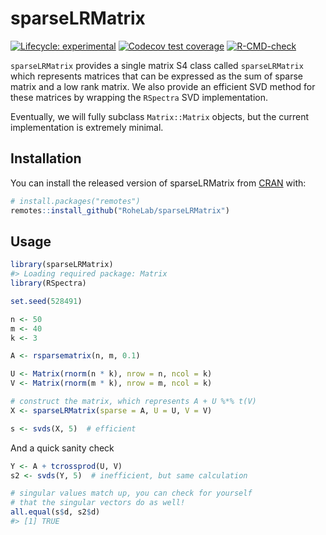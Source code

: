 
<!-- README.md is generated from README.Rmd. Please edit that file -->

# sparseLRMatrix

<!-- badges: start -->

[![Lifecycle:
experimental](https://img.shields.io/badge/lifecycle-experimental-orange.svg)](https://www.tidyverse.org/lifecycle/#experimental)
[![Codecov test
coverage](https://codecov.io/gh/RoheLab/sparseLRMatrix/branch/master/graph/badge.svg)](https://codecov.io/gh/RoheLab/sparseLRMatrix?branch=master)
[![R-CMD-check](https://github.com/RoheLab/sparseLRMatrix/workflows/R-CMD-check/badge.svg)](https://github.com/RoheLab/sparseLRMatrix/actions)
<!-- badges: end -->

`sparseLRMatrix` provides a single matrix S4 class called
`sparseLRMatrix` which represents matrices that can be expressed as the
sum of sparse matrix and a low rank matrix. We also provide an efficient
SVD method for these matrices by wrapping the `RSpectra` SVD
implementation.

Eventually, we will fully subclass `Matrix::Matrix` objects, but the
current implementation is extremely minimal.

## Installation

You can install the released version of sparseLRMatrix from
[CRAN](https://CRAN.R-project.org) with:

``` r
# install.packages("remotes")
remotes::install_github("RoheLab/sparseLRMatrix")
```

## Usage

``` r
library(sparseLRMatrix)
#> Loading required package: Matrix
library(RSpectra)

set.seed(528491)

n <- 50
m <- 40
k <- 3

A <- rsparsematrix(n, m, 0.1)

U <- Matrix(rnorm(n * k), nrow = n, ncol = k)
V <- Matrix(rnorm(m * k), nrow = m, ncol = k)

# construct the matrix, which represents A + U %*% t(V)
X <- sparseLRMatrix(sparse = A, U = U, V = V)

s <- svds(X, 5)  # efficient
```

And a quick sanity check

``` r
Y <- A + tcrossprod(U, V)
s2 <- svds(Y, 5)  # inefficient, but same calculation

# singular values match up, you can check for yourself
# that the singular vectors do as well!
all.equal(s$d, s2$d)
#> [1] TRUE
```
